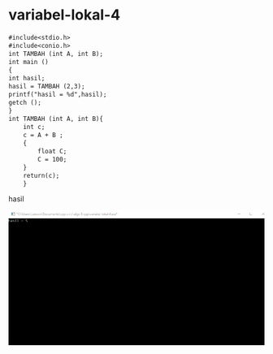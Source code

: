 # variabel-lokal-4

    #include<stdio.h>
    #include<conio.h>
    int TAMBAH (int A, int B);
    int main ()
    {
    int hasil;
    hasil = TAMBAH (2,3);
    printf("hasil = %d",hasil);
    getch ();
    }
    int TAMBAH (int A, int B){
        int c;
        c = A + B ;
        {
            float C;
            C = 100;
        }
        return(c);
        }
        
        
        
        
        
 hasil
 
![img](https://github.com/hamdanyuapi/variabel-lokal-4/blob/master/variabel%20lokal%204.png?raw=true)
